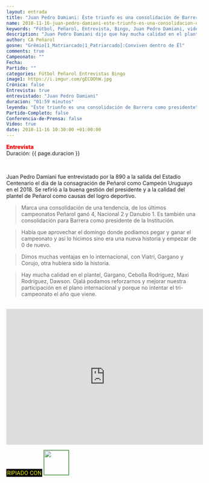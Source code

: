 ```yaml
---
layout: entrada
title: "Juan Pedro Damiani: Éste triunfo es una consolidación de Barrera como presidente"
name: 2018-11-16-juan-pedro-damiani-este-triunfo-es-una-consolidacion-de-barrera-como-presidente.markdown
keywords: "Fútbol, Peñarol, Entrevista, Bingo, Juan Pedro Damiani, video YouTube"
description: "Juan Pedro Damiani dijo que hay mucha calidad en el plantel de Peñarol como por ej: Gargano, Cebolla Rodríguez, Maxi Rodríguez Dawson y expresó sus deseos de mejorar nuestra participación en el plano internacional y porque no intentar el tri-campeonato el año que viene"
author: CA Peñarol
gosne: "Grêmio[1_Matriarcado|1_Patriarcado]:Conviven dentro de Êl"
comments: true
Campeonato: ""
Fecha:
Partido: ""
categories: Fútbol Peñarol Entrevistas Bingo
image1: https://i.imgur.com/gECOOhW.jpg
Crónica: false
Entrevista: true
entrevistado: "Juan Pedro Damiani"
duracion: "01:59 minutos"
leyenda: "Éste triunfo es una consolidación de Barrera como presidente"
Partido-Completo: false
Conferencia-de-Prensa: false
Video: true
date: 2018-11-16 10:30:00 +01:00:00
---
```


<span style="color:red;font-weight:900">Entrevista</span><br>
<span>Duración: {{ page.duracion }}</span><br>

<br>

Juan Pedro Damiani fue entrevistado por la 890 a la salida del Estadio Centenario el día de la consagración de Peñarol como Campeón Uruguayo en el 2018. Se refirió a la buena gestión del presidente y a la calidad del plantel de Peñarol como causas del logro deportivo.

<blockquote>
  Marca una consolidación de una tendencia, de los últimos campeonatos Peñarol ganó 4, Nacional 2 y Danubio 1. Es también una consolidación para Barrera como presidente de la Institución.
</blockquote>

<blockquote>
  Había que aprovechar el domingo donde podíamos pegar y ganar el campeonato y así lo hicimos sino era una nueva historia y empezar de 0 de nuevo.
</blockquote>

<blockquote>
  Dimos muchas ventajas en lo internacional, con Viatri, Gargano y Corujo, otra hubiera sido la historia.
</blockquote>

<blockquote>
  Hay mucha calidad en el plantel, Gargano, Cebolla Rodríguez, Maxi Rodríguez, Dawson. Ojalá podamos reforzarnos y mejorar nuestra participación en el plano internacional y porque no intentar el tri-campeonato el año que viene.
</blockquote>

<br>

<iframe width="521" height="360" src="https://www.youtube.com/embed/-dSB29odHN0" frameborder="0" allow="accelerometer; autoplay; encrypted-media; gyroscope; picture-in-picture" allowfullscreen></iframe>

<br>

<span style="color:yellow;background:black;padding:2px;">RIPIADO CON</span> <a href="http://ffmpeg.org"><img src="{{ site.url }}/images/ffmpeg.png" width="65px" style="border:1px solid green;"></a>
